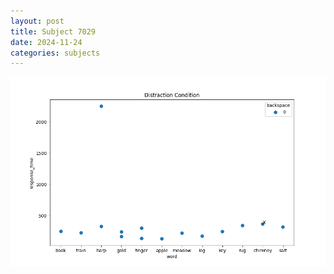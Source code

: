 ```yaml
---
layout: post
title: Subject 7029
date: 2024-11-24
categories: subjects
---
```


![](data/7029/run-9/7029_rt_acc_fuzzy_delay.png)
